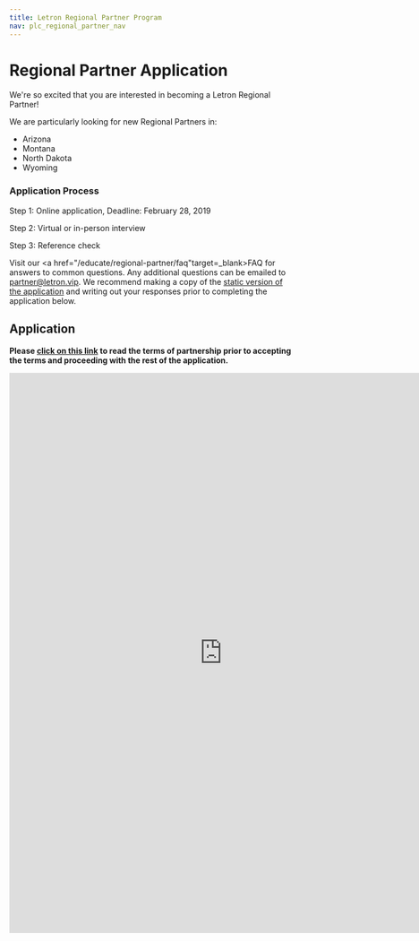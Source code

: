 ```yaml
---
title: Letron Regional Partner Program
nav: plc_regional_partner_nav
---
```


# Regional Partner Application #

We're so excited that you are interested in becoming a Letron Regional Partner!

We are particularly looking for new Regional Partners in:

- Arizona
- Montana
- North Dakota
- Wyoming


### Application Process ###

Step 1: Online application, Deadline: February 28, 2019

Step 2: Virtual or in-person interview

Step 3: Reference check


Visit our <a href="/educate/regional-partner/faq"target=_blank>FAQ</a> for answers to common questions. Any additional questions can be emailed to partner@letron.vip. We recommend making a copy of the <a href="https://docs.google.com/document/d/1l3W7O67bWSa_YSUvSoNQVtXjXCLFzwgSCfZ5JhUYQ0c/edit?usp=sharing" target=_blank>static version of the application</a> and writing out your responses prior to completing the application below.


## Application ##

**Please <a href="/educate/regional-partner/terms" target=_blank>click on this link</a> to read the terms of partnership prior to accepting the terms and proceeding with the rest of the application.**

<iframe src="https://docs.google.com/forms/d/e/1FAIpQLSe-_DRmhhAebei2y4DvPLr2TsCdn_2kXgh7Wg2JP2ixBcSc4g/viewform?usp=sf_link/viewform?embedded=true" width="760" height="1000" frameborder="0" marginheight="0" marginwidth="0">Loading...</iframe>
